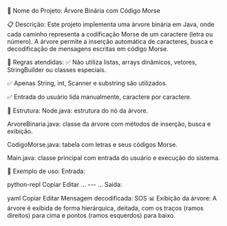 🧠 Nome do Projeto:
Árvore Binária com Código Morse

📋 Descrição:
Este projeto implementa uma árvore binária em Java, onde cada caminho representa a codificação Morse de um caractere (letra ou número). A árvore permite a inserção automática de caracteres, busca e decodificação de mensagens escritas em código Morse.

🚫 Regras atendidas:
✅ Não utiliza listas, arrays dinâmicos, vetores, StringBuilder ou classes especiais.

✅ Apenas String, int, Scanner e substring são utilizados.

✅ Entrada do usuário lida manualmente, caractere por caractere.

🧱 Estrutura:
Node.java: estrutura do nó da árvore.

ArvoreBinaria.java: classe da árvore com métodos de inserção, busca e exibição.

CodigoMorse.java: tabela com letras e seus códigos Morse.

Main.java: classe principal com entrada do usuário e execução do sistema.

🧪 Exemplo de uso:
Entrada:

python-repl
Copiar
Editar
... --- ...
Saída:

yaml
Copiar
Editar
Mensagem decodificada: SOS
📊 Exibição da árvore:
A árvore é exibida de forma hierárquica, deitada, com os traços (ramos direitos) para cima e pontos (ramos esquerdos) para baixo.

